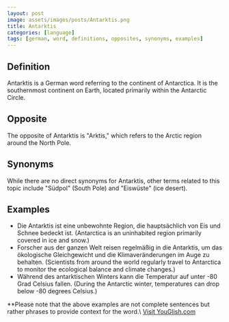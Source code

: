 ```yaml
---
layout: post
image: assets/images/posts/Antarktis.png
title: Antarktis
categories: [language]
tags: [german, word, definitions, opposites, synonyms, examples]
---
```


## Definition
Antarktis is a German word referring to the continent of Antarctica. It is the southernmost continent on Earth, located primarily within the Antarctic Circle. 

## Opposite
The opposite of Antarktis is "Arktis," which refers to the Arctic region around the North Pole.

## Synonyms
While there are no direct synonyms for Antarktis, other terms related to this topic include "Südpol" (South Pole) and "Eiswüste" (ice desert).

## Examples
- Die Antarktis ist eine unbewohnte Region, die hauptsächlich von Eis und Schnee bedeckt ist. (Antarctica is an uninhabited region primarily covered in ice and snow.)
- Forscher aus der ganzen Welt reisen regelmäßig in die Antarktis, um das ökologische Gleichgewicht und die Klimaveränderungen im Auge zu behalten. (Scientists from around the world regularly travel to Antarctica to monitor the ecological balance and climate changes.)
- Während des antarktischen Winters kann die Temperatur auf unter -80 Grad Celsius fallen. (During the Antarctic winter, temperatures can drop below -80 degrees Celsius.)

**Please note that the above examples are not complete sentences but rather phrases to provide context for the word.\ <a id="yg-widget-0" class="youglish-widget" data-query="Antarktis" data-lang="german" data-components="8412" data-auto-start="0" data-bkg-color="theme_light" data-title="How%20to%20pronounce%20Antarktis%20in%20German"  rel="nofollow" href="https://youglish.com">Visit YouGlish.com</a><script async src="https://youglish.com/public/emb/widget.js" charset="utf-8"></script>